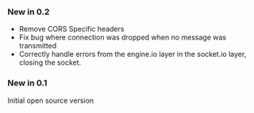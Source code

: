 ### New in 0.2

* Remove CORS Specific headers
* Fix bug where connection was dropped when no message was transmitted
* Correctly handle errors from the engine.io layer in the socket.io layer, closing the socket.

### New in 0.1

Initial open source version